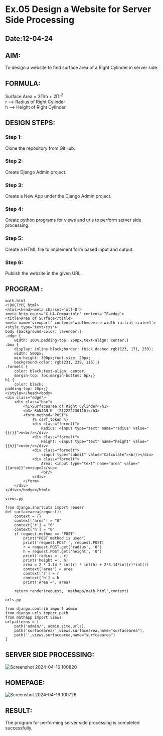 # Ex.05 Design a Website for Server Side Processing
## Date:12-04-24

## AIM:
To design a website to find surface area of a Right Cylinder in server side.

## FORMULA:
Surface Area = 2Πrh + 2Πr<sup>2</sup>
<br>r --> Radius of Right Cylinder
<br>h --> Height of Right Cylinder

## DESIGN STEPS:

### Step 1:
Clone the repository from GitHub.

### Step 2:
Create Django Admin project.

### Step 3:
Create a New App under the Django Admin project.

### Step 4:
Create python programs for views and urls to perform server side processing.

### Step 5:
Create a HTML file to implement form based input and output.

### Step 6:
Publish the website in the given URL.

## PROGRAM :

```
math.html
<!DOCTYPE html>
<html><head><meta charset='utf-8'>
<meta http-equiv='X-UA-Compatible' content='IE=edge'>
<title>Area of Surface</title>
<meta name='viewport' content='width=device-width initial-scale=1'>
<style type="text/css">
body {background-color: lavender;}
.edge {
    width: 100%;padding-top: 250px;text-align: center;}
.box {
    display: inline-block;border: thick dashed rgb(123, 171, 239);
    width: 500px;
    min-height: 300px;font-size: 20px;
    background-color: rgb(231, 239, 116);}
.formelt {
    color: black;text-align: center;
    margin-top: 7px;margin-bottom: 6px;}
h1 {
    color: black;
padding-top: 20px;}
</style></head><body>
<div class="edge">
    <div class="box">
        <h1>Surfacearea of Right Cylinder</h1>
        <h3> RANJAN K  (212222230116)</h3>
        <form method="POST">
            {% csrf_token %}
            <div class="formelt">
                Radius: <input type="text" name="radius" value="{{r}}">m<br/></div>
            <div class="formelt">
                Height: <input type="text" name="height" value="{{h}}">m<br/></div>
            <div class="formelt">
                <input type="submit" value="Calculate"><br/></div>
            <div class="formelt">
                Area: <input type="text" name="area" value="{{area}}">m<sup>2</sup>
                <br/>
            </div>
        </form>
    </div>
</div></body></html>
```
```
views.py

from django.shortcuts import render
def surfacearea(request):
    context = {}
    context['area'] = "0"
    context['r'] = "0"
    context['h'] = "0"
    if request.method == 'POST':
        print("POST method is used")
        print('request.POST:', request.POST)
        r = request.POST.get('radius', '0') 
        h = request.POST.get('height', '0') 
        print('radius =', r)
        print('height =', h)
        area = 2 * 3.14 * int(r) * int(h) + 2*3.14*int(r)*int(r)
        context['area'] = area
        context['r'] = r
        context['h'] = h
        print('Area =', area)
    
    return render(request, 'mathapp/math.html',context)
```
```
urls.py
    
from django.contrib import admin
from django.urls import path
from mathapp import views
urlpatterns = [
    path('admin/', admin.site.urls),
    path('surfacearea/',views.surfacearea,name="surfacearea"),
    path('',views.surfacearea,name="surfcaearea")
]

```



## SERVER SIDE PROCESSING:



![Screenshot 2024-04-16 100820](https://github.com/Ranjanranjan/MathServer/assets/130027697/3dfe7d83-7305-4134-afa6-fa1e7b3efec6)

## HOMEPAGE:


![Screenshot 2024-04-16 100726](https://github.com/Ranjanranjan/MathServer/assets/130027697/81b2dbb2-4221-4642-9d87-f2bf1bf2dae9)


## RESULT:
The program for performing server side processing is completed successfully.
